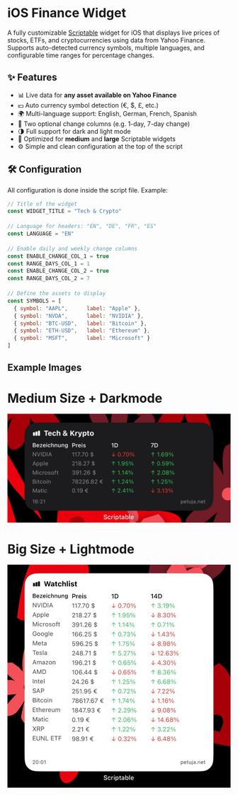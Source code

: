 # iOS Finance Widget

A fully customizable [Scriptable](https://scriptable.app) widget for iOS that displays live prices of stocks, ETFs, and cryptocurrencies using data from Yahoo Finance. Supports auto-detected currency symbols, multiple languages, and configurable time ranges for percentage changes.

## ✨ Features

- 📊 Live data for **any asset available on Yahoo Finance**
- 💵 Auto currency symbol detection (€, $, £, etc.)
- 🌍 Multi-language support: English, German, French, Spanish
- 📅 Two optional change columns (e.g. 1-day, 7-day change)
- 🌗 Full support for dark and light mode
- 📱 Optimized for **medium** and **large** Scriptable widgets
- ⚙️ Simple and clean configuration at the top of the script

## 🛠 Configuration

All configuration is done inside the script file. Example:

```js
// Title of the widget
const WIDGET_TITLE = "Tech & Crypto"

// Language for headers: "EN", "DE", "FR", "ES"
const LANGUAGE = "EN"

// Enable daily and weekly change columns
const ENABLE_CHANGE_COL_1 = true
const RANGE_DAYS_COL_1 = 1
const ENABLE_CHANGE_COL_2 = true
const RANGE_DAYS_COL_2 = 7

// Define the assets to display
const SYMBOLS = [
  { symbol: "AAPL",      label: "Apple" },
  { symbol: "NVDA",      label: "NVIDIA" },
  { symbol: "BTC-USD",   label: "Bitcoin" },
  { symbol: "ETH-USD",   label: "Ethereum" },
  { symbol: "MSFT",      label: "Microsoft" }
]
```
## Example Images
# Medium Size + Darkmode
![Medium Widget!](images/ios_finance_widget_medium.jpg)
# Big Size + Lightmode
![Medium Widget!](images/ios_finance_widget_big.jpg)
